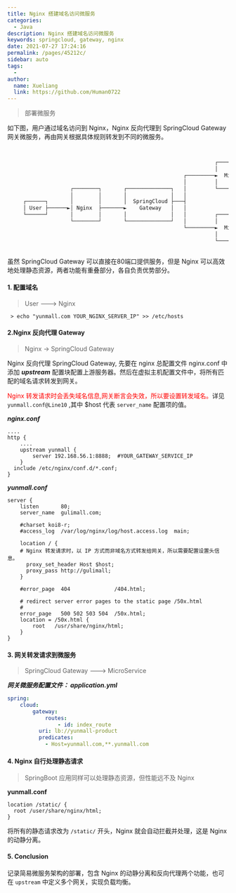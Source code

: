 ```yaml
---
title: Nginx 搭建域名访问微服务
categories: 
  - Java
description: Nginx 搭建域名访问微服务
keywords: springcloud, gateway, nginx
date: 2021-07-27 17:24:16
permalink: /pages/45212c/
sidebar: auto
tags: 
  - 
author: 
  name: Xueliang
  link: https://github.com/Human0722
---
```

> 部署微服务  

如下图，用户通过域名访问到 Nginx，Nginx 反向代理到 SpringCloud Gateway 网关微服务，再由网关根据具体规则转发到不同的微服务。

```txt


                                                                  ┌────────────────┐
                                                                  │                │
                                                        ┌─────────►  MicroService  │
                                                        │         │                │
                    ┌────────┐       ┌──────────────┐   │         └────────────────┘
                    │        │       │              │   │                 .
     ┌──────┐       │        │       │  SpringCloud ├───┤                 .
     │ User ├──────►│ Nginx  ├───────►    Gateway   │   │                 .
     └──────┘       │        │       │              │   │         ┌────────────────┐
                    └────────┘       └──────────────┘   │         │                │
                                                        └─────────►  MicroService  │
                                                                  │                │
                                                                  └────────────────┘



```

虽然 SpringCloud Gateway 可以直接在80端口提供服务，但是 Nginx 可以高效地处理静态资源，两者功能有重叠部分，各自负责优势部分。    

#### 1. 配置域名    

> User ---> Nginx

``` > echo "yunmall.com YOUR_NGINX_SERVER_IP" >> /etc/hosts```   



#### 2.Nginx 反向代理 Gateway    

> Nginx -> SpringCloud Gateway

Nginx 反向代理 SpringCloud Gateway, 先要在 nginx 总配置文件 nginx.conf 中添加 ***upstream*** 配置块配置上游服务器。然后在虚拟主机配置文件中，将所有匹配的域名请求转发到网关。  

<font color="red">Nginx 转发请求时会丢失域名信息,网关断言会失效，所以要设置转发域名。</font>详见`yunmall.conf@Line10` ,其中 $host 代表 `server_name` 配置项的值。

***nginx.conf***   

```
....
http {
	....
	upstream yunmall {
		server 192.168.56.1:8888;  #YOUR_GATEWAY_SERVICE_IP
	}
  include /etc/nginx/conf.d/*.conf;
}
```

***yunmall.conf***  

```
server {
    listen       80;
    server_name  gulimall.com;

    #charset koi8-r;
    #access_log  /var/log/nginx/log/host.access.log  main;

    location / {
    # Nginx 转发请求时，以 IP 方式而非域名方式转发给网关，所以需要配置设置头信息。
      proxy_set_header Host $host;
      proxy_pass http://gulimall;
    }

    #error_page  404              /404.html;

    # redirect server error pages to the static page /50x.html
    #
    error_page   500 502 503 504  /50x.html;
    location = /50x.html {
        root   /usr/share/nginx/html;
    }
}
```



#### 3. 网关转发请求到微服务    

> SpringCloud Gateway ---> MicroService

***网关微服务配置文件： application.yml*** 

```yaml
spring:
	cloud:
		gateway:
			routes:
				- id: index_route
          uri: lb://yunmall-product
          predicates:
            - Host=yunmall.com,**.yunmall.com
```



#### 4. Nginx 自行处理静态请求  

> SpringBoot 应用同样可以处理静态资源，但性能远不及 Nginx  

**yunmall.conf**

```
location /static/ {
  root /user/share/nginx/html;
}
```

将所有的静态请求改为 `/static/` 开头，Nginx 就会自动拦截并处理，这是 Nginx 的动静分离。  



#### 5. Conclusion 

记录简易微服务架构的部署，包含 Nginx 的动静分离和反向代理两个功能，也可在 `upstream` 中定义多个网关，实现负载均衡。

